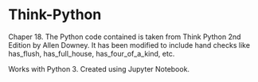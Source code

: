 # Think-Python

Chaper 18. 
The Python code contained is taken from Think Python 2nd Edition by Allen Downey. It has been modified to include hand checks like has_flush, has_full_house, has_four_of_a_kind, etc.

Works with Python 3. Created using Jupyter Notebook.
